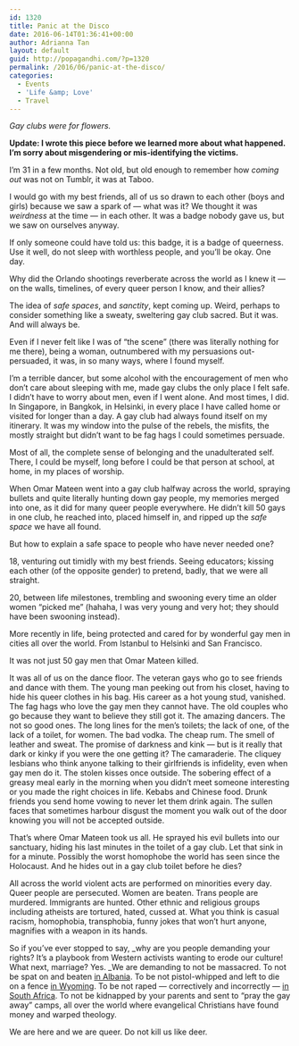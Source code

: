 ```yaml
---
id: 1320
title: Panic at the Disco
date: 2016-06-14T01:36:41+00:00
author: Adrianna Tan
layout: default
guid: http://popagandhi.com/?p=1320
permalink: /2016/06/panic-at-the-disco/
categories:
  - Events
  - 'Life &amp; Love'
  - Travel
---
```

_Gay clubs were for flowers.&nbsp;_

**Update: I wrote this piece before we learned more about what happened. I&#8217;m sorry about misgendering or mis-identifying the victims.**

I&#8217;m 31 in a few months. Not old, but old enough to remember how _coming out_ was not on Tumblr, it was at Taboo.&nbsp;

I would go with my best friends, all of us so drawn to each other (boys and girls) because we saw a spark of — what was it? We thought it was _weirdness_&nbsp;at the time — in each other. It was a badge nobody gave us, but we saw on ourselves anyway.&nbsp;

If only someone could have told us: this badge, it is a badge of queerness. Use it well, do not sleep with worthless people, and you&#8217;ll be okay. One day.&nbsp;

Why did the Orlando shootings reverberate across the world as I knew it — on the walls, timelines, of every queer person I know, and their allies?

The idea of _safe spaces_, and _sanctity_, kept coming up. Weird, perhaps to consider something like a sweaty, sweltering gay club sacred. But it was. And will always be.&nbsp;

Even if I never felt like I was of &#8220;the scene&#8221; (there was literally nothing for me there), being a woman, outnumbered with my persuasions out-persuaded, it was, in so many ways, where I found myself.&nbsp;

I&#8217;m a terrible dancer, but some alcohol with the encouragement of men who don&#8217;t care about sleeping with me, made gay clubs the only place I felt safe. I didn&#8217;t have to worry about men, even if I went alone. And most times, I did. In Singapore, in Bangkok, in Helsinki, in every place I have called home or visited for longer than a day. A gay club had always found itself on my itinerary. It was my window into the pulse of the rebels, the misfits, the mostly straight but didn&#8217;t want to be fag hags I could sometimes persuade.

Most of all, the complete sense of belonging and the unadulterated self. There, I could be myself, long before I could be that person at school, at home, in my places of worship.&nbsp;

When Omar Mateen went into a gay club halfway across the world, spraying bullets and quite literally hunting down gay people, my memories merged into one, as it did for many queer people everywhere. He didn&#8217;t kill 50 gays in one club, he reached into, placed himself in, and ripped up the _safe space_ we have all found.&nbsp;

But how to explain a safe space to people who have never needed one?

18, venturing out timidly with my best friends. Seeing educators; kissing each other (of the opposite gender) to pretend, badly, that we were all straight.&nbsp;

20, between life milestones, trembling and swooning every time an older women &#8220;picked me&#8221; (hahaha, I was very young and very hot; they should have been swooning instead).

More recently in life, being protected and cared for by wonderful gay men in cities all over the world. From Istanbul to Helsinki and San Francisco.&nbsp;

It was not just 50 gay men that Omar Mateen killed.&nbsp;

It was all of us on the dance floor. The veteran gays who go to see friends and dance with them. The young man peeking out from his closet, having to hide his queer clothes in his bag. His career as a hot young stud, vanished. The fag hags who love the gay men they cannot have. The old couples who go because they want to believe they still got it. The amazing dancers. The not so good ones. The long lines for the men&#8217;s toilets; the lack of one, of the lack of a toilet, for women. The bad vodka. The cheap rum. The smell of leather and sweat. The promise of darkness and kink — but is it really that dark or kinky if you were the one getting it? The camaraderie. The cliquey lesbians who think anyone talking to their girlfriends is infidelity, even when gay men do it. The stolen kisses once outside. The sobering effect of a greasy meal early in the morning when you didn&#8217;t meet someone interesting or you made the right choices in life. Kebabs and Chinese food. Drunk friends you send home vowing to never let them drink again. The sullen faces that sometimes harbour disgust the moment you walk out of the door knowing you will not be accepted outside.&nbsp;

That&#8217;s where Omar Mateen took us all. He sprayed his evil bullets into our sanctuary, hiding his last minutes in the toilet of a gay club. Let that sink in for a minute. Possibly the worst homophobe the world has seen since the Holocaust. And he hides out in a gay club toilet before he dies?

All across the world violent acts are performed on minorities every day. Queer people are persecuted. Women are beaten. Trans people are murdered. Immigrants are hunted. Other ethnic and religious groups including atheists are tortured, hated, cussed at. What you think is casual racism, homophobia, transphobia, funny jokes that won&#8217;t hurt anyone, magnifies with a weapon in its hands.&nbsp;

So if you&#8217;ve ever stopped to say, _why are you people demanding your rights? It&#8217;s a playbook from Western activists wanting to erode our culture! What next, marriage? Yes.&nbsp;_We are demanding to not be massacred. To not be spat on and beaten [in Albania](http://m.youtube.com/watch?v=kbdNh6p8RKo). To be not pistol-whipped and left to die on a fence&nbsp;[in Wyoming](http://www.denverpost.com/2009/10/01/murderer-matt-shepard-needed-killing/). To be not raped — correctively and incorrectly — [in South Africa](http://www.independent.co.uk/news/world/africa/crisis-in-south-africa-the-shocking-practice-of-corrective-rape-aimed-at-curing-lesbians-9033224.html). To not be kidnapped by your parents and sent to &#8220;pray the gay away&#8221; camps, all over the world where evangelical Christians have found money and warped theology.&nbsp;

We are here and we are queer. Do not kill us like deer.&nbsp;
